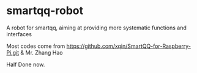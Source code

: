 # smartqq-robot
A robot for smartqq, aiming at providing more systematic functions and interfaces

Most codes come from https://github.com/xqin/SmartQQ-for-Raspberry-Pi.git & Mr. Zhang Hao

Half Done now.